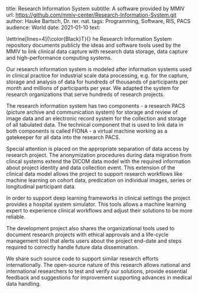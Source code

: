 title: Research Information System
subtitle: A software provided by MMIV
url: https://github.com/mmiv-center/Research-Information-System.git
author: Hauke Bartsch, Dr. rer. nat.
tags: Programming, Software, RIS, PACS
audience: World
date: 2021-01-10
text:

\lettrine[lines=4]{\color{Black}T}{} he Research Information System repository documents publicly the ideas and software tools used by the MMIV to link clinical data capture with research data storage, data capture and high-performance computing systems.

Our research information system is modeled after information systems used in clinical practice for industrial scale data processing, e.g. for the capture, storage and analysis of data for hundreds of thousands of participants per month and millions of participants per year. We adapted the system for research organizations that serve hundreds of research projects.

The research information system has two components - a research PACS (picture archive and communication system) for storage and review of image data and an electronic record system for the collection and storage of all tabulated data. The technical component that is used to link data in both components is called FIONA - a virtual machine working as a gatekeeper for all data into the research PACS.

Special attention is placed on the appropriate separation of data access by research project. The anonymization procedures during data migration from clincal systems extend the DICOM data model with the required information about project identity and data collection event. This extension of the clinical data model allows the project to support research workflows like machine learning on cohort data, predication on individual images, series or longitudinal participant data.

In order to support deep learning frameworks in clinical settings the project provides a hospital system simulator. This tools allows a machine learning expert to experience clinical workflows and adjust their solutions to be more reliable.

The development project also shares the organizational tools used to document research projects with ethical approvals and a life-cycle management tool that alerts users about the project end-date and steps required to correctly handle future data dissemination.

We share such source code to support similar research efforts internationally. The open-source nature of this research allows national and international researchers to test and verify our solutions, provide essential feedback and suggestions for improvement supporting advances in medical data handling.
